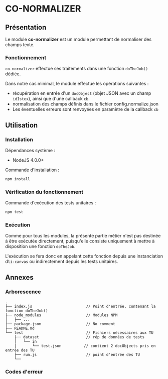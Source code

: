 CO-NORMALIZER
===============

## Présentation ##

Le module **co-normalizer** est un module permettant de normaliser des champs texte.

### Fonctionnement ###

`co-normalizer` effectue ses traitements dans une fonction `doTheJob()` dédiée.

Dans notre cas minimal, le module effectue les opérations suivantes :
  * récupération en entrée d'un `docObject` (objet JSON avec un champ `idIstex`), ainsi que d'une callback `cb`.
  * normalisation des champs définis dans le fichier config.normalize.json
  * Les éventuelles erreurs sont renvoyées en paramètre de la callback `cb`

## Utilisation ##

### Installation ###

Dépendances système :
  * NodeJS 4.0.0+

Commande d'Installation :
```bash
npm install
```

### Vérification du fonctionnement ###
Commande d'exécution des tests unitaires :
```bash
npm test
```

### Exécution ###

Comme pour tous les modules, la présente partie métier n'est pas destinée à être exécutée directement, puisqu'elle consiste uniquement à mettre à disposition une fonction `doTheJob`.

L'exécution se fera donc en appelant cette fonction depuis une instanciation d`li-canvas` ou indirectement depuis les tests unitaires.

## Annexes ##

### Arborescence ###

```
.
├── index.js                        // Point d'entrée, contenant la fonction doTheJob()
├── node_modules                    // Modules NPM
│   ├── ...
├── package.json                    // No comment
├── README.md
└── test                            // Fichiers nécessaires aux TU
    ├── dataset                     // rép de données de tests
    │   └── in
    |       └── test.json          // contient 2 docObjects pris en entrée des TU
    ├── run.js                      // point d'entrée des TU
    └──
```

### Codes d'erreur ###

